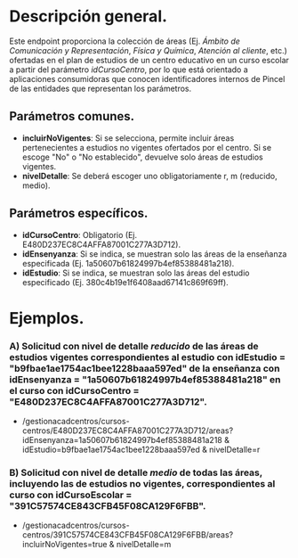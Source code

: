 
# Descripción general.

Este endpoint proporciona la colección de áreas (Ej. *Ámbito de Comunicación y Representación*, *Física y Química*, *Atención al cliente*, etc.) ofertadas en el plan de estudios de un centro educativo en un curso escolar a partir del parámetro *idCursoCentro*, por lo que está orientado a aplicaciones consumidoras que conocen identificadores internos de Pincel de las entidades que representan los parámetros.

## Parámetros comunes.

* **incluirNoVigentes**: Si se selecciona, permite incluir áreas pertenecientes a estudios no vigentes ofertados por el centro. Si se escoge "No" o "No establecido", devuelve solo áreas de estudios vigentes.
* **nivelDetalle**: Se deberá escoger uno obligatoriamente r, m (reducido, medio).

## Parámetros específicos.

* **idCursoCentro**: Obligatorio (Ej. E480D237EC8C4AFFA87001C277A3D712).
* **idEnsenyanza**: Si se indica, se muestran solo las áreas de la enseñanza especificada (Ej. 1a50607b61824997b4ef85388481a218).
* **idEstudio**: Si se indica, se muestran solo las áreas del estudio especificado (Ej. 380c4b19e1f6408aad67141c869f69ff).

# Ejemplos.
### A) Solicitud con nivel de detalle *reducido* de las áreas de estudios vigentes correspondientes al estudio con idEstudio = "b9fbae1ae1754ac1bee1228baaa597ed" de la enseñanza con idEnsenyanza = "1a50607b61824997b4ef85388481a218" en el curso con idCursoCentro = "E480D237EC8C4AFFA87001C277A3D712".
* /gestionacadcentros/cursos-centros/E480D237EC8C4AFFA87001C277A3D712/areas?idEnsenyanza=1a50607b61824997b4ef85388481a218 & idEstudio=b9fbae1ae1754ac1bee1228baaa597ed & nivelDetalle=r

### B) Solicitud con nivel de detalle *medio* de todas las áreas, incluyendo las de estudios no vigentes, correspondientes al curso con idCursoEscolar = "391C57574CE843CFB45F08CA129F6FBB".
* /gestionacadcentros/cursos-centros/391C57574CE843CFB45F08CA129F6FBB/areas?incluirNoVigentes=true & nivelDetalle=m
